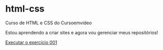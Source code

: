 #  html-css   
Curso de HTML e CSS do Cursoemvideo

Estou aprendendo a criar sites e agora vou gerenciar meus repositórios!


<a href="https://ryukhak.github.io/html-css/exercicios/-01/">Executar o exercício 001</a>
